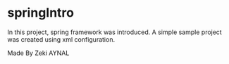 # springIntro
In this project, spring framework was introduced.
A simple sample project was created using xml configuration.

Made By Zeki AYNAL
